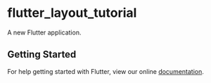 # flutter_layout_tutorial

A new Flutter application.

## Getting Started

For help getting started with Flutter, view our online
[documentation](https://flutter.io/).
